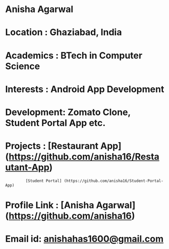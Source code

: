 # Anisha Agarwal
# Location : Ghaziabad, India
# Academics : BTech in Computer Science
# Interests : Android App Development
# Development: Zomato Clone, Student Portal App etc.
# Projects : [Restaurant App] (https://github.com/anisha16/Restautant-App)
             [Student Portal] (https://github.com/anisha16/Student-Portal-App)
# Profile Link : [Anisha Agarwal] (https://github.com/anisha16)
# Email id: anishahas1600@gmail.com
